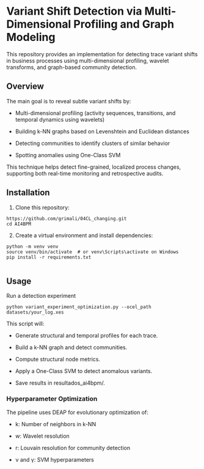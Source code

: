 # Variant Shift Detection via Multi-Dimensional Profiling and Graph Modeling
This repository provides an implementation for detecting trace variant shifts in business processes using multi-dimensional profiling, wavelet transforms, and graph-based community detection.

## Overview
The main goal is to reveal subtle variant shifts by:

   - Multi-dimensional profiling (activity sequences, transitions, and temporal dynamics using wavelets)

   - Building k-NN graphs based on Levenshtein and Euclidean distances

   - Detecting communities to identify clusters of similar behavior

   - Spotting anomalies using One-Class SVM

This technique helps detect fine-grained, localized process changes, supporting both real-time monitoring and retrospective audits.



## Installation
1. Clone this repository: 

```console
https://github.com/grimali/04CL_changing.git
cd AI4BPM

```
2. Create a virtual environment and install dependencies:
```console
python -m venv venv
source venv/bin/activate  # or venv\Scripts\activate on Windows
pip install -r requirements.txt


```


## Usage
Run a detection experiment
```console
python variant_experiment_optimization.py --ocel_path datasets/your_log.xes

```
This script will:

   - Generate structural and temporal profiles for each trace.

   - Build a k-NN graph and detect communities.

  - Compute structural node metrics.

  - Apply a One-Class SVM to detect anomalous variants.

  -  Save results in resultados_ai4bpm/.
### Hyperparameter Optimization

The pipeline uses DEAP for evolutionary optimization of:

   - k: Number of neighbors in k-NN

   - w: Wavelet resolution

   - r: Louvain resolution for community detection

   - ν and γ: SVM hyperparameters
